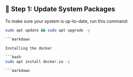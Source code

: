 ## 🚀 Step 1: Update System Packages

To make sure your system is up-to-date, run this command:

```bash
sudo apt update && sudo apt upgrade -y

```markdown

Installing the docker

```bash
sudo apt install docker.io -y

```markdown